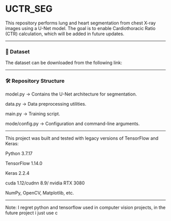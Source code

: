 # UCTR_SEG #

This repository performs lung and heart segmentation from chest X-ray images using a U-Net model. The goal is to enable Cardiothoracic Ratio (CTR) calculation, which will be added in future updates.

---------------------------------------------------------------------------------------------------------------------------------------------------------------------------------------------------------------------------------------------------------------
### 📂 Dataset ###
The dataset can be downloaded from the following link:

---------------------------------------------------------------------------------------------------------------------------------------------------------------------------------------------------------------------------------------------------------------
### 🛠 Repository Structure ###
model.py → Contains the U-Net architecture for segmentation.

data.py → Data preprocessing utilities.

main.py → Training script.

mode/config.py → Configuration and command-line arguments.

---------------------------------------------------------------------------------------------------------------------------------------------------------------------------------------------------------------------------------------------------------------
This project was built and tested with legacy versions of TensorFlow and Keras:

Python 3.7.17

TensorFlow 1.14.0

Keras 2.2.4

cuda 1.12/cudnn 8.9/ nvidia RTX 3080 

NumPy, OpenCV, Matplotlib, etc.

---------------------------------------------------------------------------------------------------------------------------------------------------------------------------------------------------------------------------------------------------------------
Note: I regret python and tensorflow used in computer vision projects, in the future project i just use c
